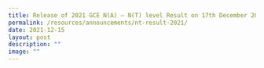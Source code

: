 ```yaml
---
title: Release of 2021 GCE N(A) – N(T) level Result on 17th December 2021
permalink: /resources/announcements/nt-result-2021/
date: 2021-12-15
layout: post
description: ""
image: ""
---
```

